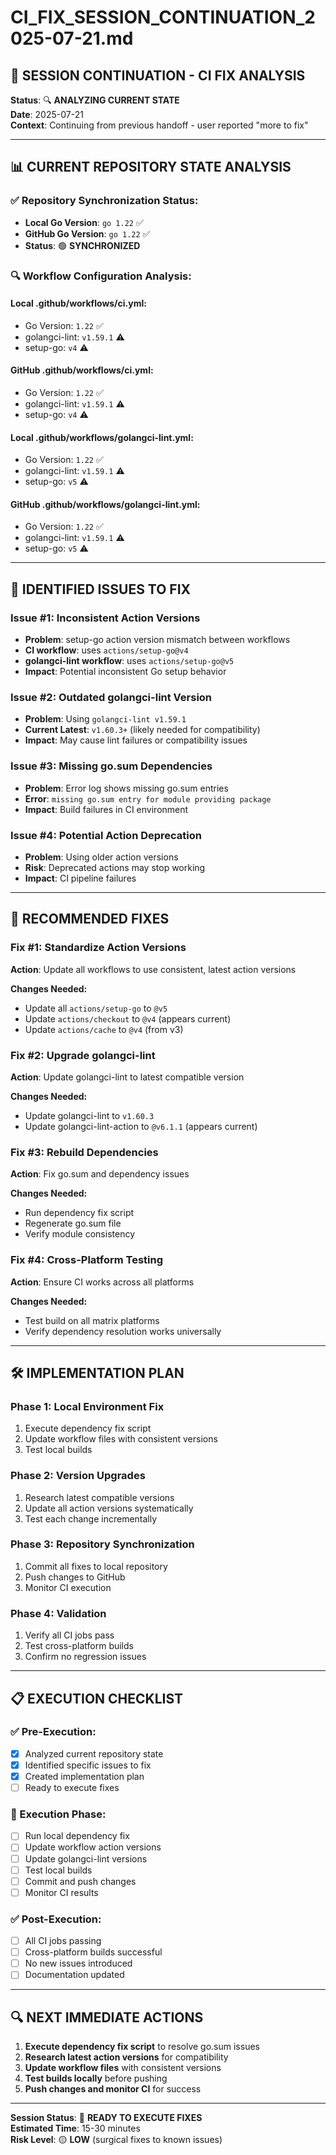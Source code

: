 # CI_FIX_SESSION_CONTINUATION_2025-07-21.md

## 🎯 **SESSION CONTINUATION - CI FIX ANALYSIS**

**Status**: 🔍 **ANALYZING CURRENT STATE**  
**Date**: 2025-07-21  
**Context**: Continuing from previous handoff - user reported "more to fix"

---

## 📊 **CURRENT REPOSITORY STATE ANALYSIS**

### **✅ Repository Synchronization Status:**
- **Local Go Version**: `go 1.22` ✅ 
- **GitHub Go Version**: `go 1.22` ✅ 
- **Status**: 🟢 **SYNCHRONIZED**

### **🔍 Workflow Configuration Analysis:**

#### **Local .github/workflows/ci.yml:**
- Go Version: `1.22` ✅
- golangci-lint: `v1.59.1` ⚠️
- setup-go: `v4` ⚠️

#### **GitHub .github/workflows/ci.yml:**
- Go Version: `1.22` ✅  
- golangci-lint: `v1.59.1` ⚠️
- setup-go: `v4` ⚠️

#### **Local .github/workflows/golangci-lint.yml:**
- Go Version: `1.22` ✅
- golangci-lint: `v1.59.1` ⚠️  
- setup-go: `v5` ⚠️

#### **GitHub .github/workflows/golangci-lint.yml:**
- Go Version: `1.22` ✅
- golangci-lint: `v1.59.1` ⚠️
- setup-go: `v5` ⚠️

---

## 🚨 **IDENTIFIED ISSUES TO FIX**

### **Issue #1: Inconsistent Action Versions**
- **Problem**: setup-go action version mismatch between workflows
- **CI workflow**: uses `actions/setup-go@v4`
- **golangci-lint workflow**: uses `actions/setup-go@v5`
- **Impact**: Potential inconsistent Go setup behavior

### **Issue #2: Outdated golangci-lint Version**
- **Problem**: Using `golangci-lint v1.59.1` 
- **Current Latest**: `v1.60.3+` (likely needed for compatibility)
- **Impact**: May cause lint failures or compatibility issues

### **Issue #3: Missing go.sum Dependencies** 
- **Problem**: Error log shows missing go.sum entries
- **Error**: `missing go.sum entry for module providing package`
- **Impact**: Build failures in CI environment

### **Issue #4: Potential Action Deprecation**
- **Problem**: Using older action versions
- **Risk**: Deprecated actions may stop working
- **Impact**: CI pipeline failures

---

## 🔧 **RECOMMENDED FIXES**

### **Fix #1: Standardize Action Versions**
**Action**: Update all workflows to use consistent, latest action versions

**Changes Needed:**
- Update all `actions/setup-go` to `@v5`
- Update `actions/checkout` to `@v4` (appears current)
- Update `actions/cache` to `@v4` (from v3)

### **Fix #2: Upgrade golangci-lint**  
**Action**: Update golangci-lint to latest compatible version

**Changes Needed:**
- Update golangci-lint to `v1.60.3`
- Update golangci-lint-action to `@v6.1.1` (appears current)

### **Fix #3: Rebuild Dependencies**
**Action**: Fix go.sum and dependency issues

**Changes Needed:**
- Run dependency fix script
- Regenerate go.sum file
- Verify module consistency

### **Fix #4: Cross-Platform Testing**
**Action**: Ensure CI works across all platforms

**Changes Needed:**  
- Test build on all matrix platforms
- Verify dependency resolution works universally

---

## 🛠️ **IMPLEMENTATION PLAN**

### **Phase 1: Local Environment Fix**
1. Execute dependency fix script
2. Update workflow files with consistent versions
3. Test local builds

### **Phase 2: Version Upgrades**
1. Research latest compatible versions
2. Update all action versions systematically  
3. Test each change incrementally

### **Phase 3: Repository Synchronization**
1. Commit all fixes to local repository
2. Push changes to GitHub
3. Monitor CI execution

### **Phase 4: Validation**
1. Verify all CI jobs pass
2. Test cross-platform builds
3. Confirm no regression issues

---

## 📋 **EXECUTION CHECKLIST**

### **✅ Pre-Execution:**
- [x] Analyzed current repository state
- [x] Identified specific issues to fix
- [x] Created implementation plan
- [ ] Ready to execute fixes

### **🔄 Execution Phase:**
- [ ] Run local dependency fix
- [ ] Update workflow action versions
- [ ] Update golangci-lint versions
- [ ] Test local builds
- [ ] Commit and push changes
- [ ] Monitor CI results

### **✅ Post-Execution:**
- [ ] All CI jobs passing
- [ ] Cross-platform builds successful
- [ ] No new issues introduced
- [ ] Documentation updated

---

## 🔍 **NEXT IMMEDIATE ACTIONS**

1. **Execute dependency fix script** to resolve go.sum issues
2. **Research latest action versions** for compatibility
3. **Update workflow files** with consistent versions
4. **Test builds locally** before pushing
5. **Push changes and monitor CI** for success

---

**Session Status**: 🔄 **READY TO EXECUTE FIXES**  
**Estimated Time**: 15-30 minutes  
**Risk Level**: 🟡 **LOW** (surgical fixes to known issues)
